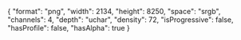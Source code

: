 {
  "format": "png",
  "width": 2134,
  "height": 8250,
  "space": "srgb",
  "channels": 4,
  "depth": "uchar",
  "density": 72,
  "isProgressive": false,
  "hasProfile": false,
  "hasAlpha": true
}